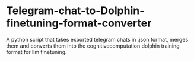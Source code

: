 # Telegram-chat-to-Dolphin-finetuning-format-converter
A python script that takes exported telegram chats in .json format, merges them and converts them into the cognitivecomputation dolphin training format for llm finetuning.
